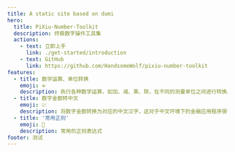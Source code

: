 ```yaml
---
title: A static site based on dumi
hero:
  title: PiXiu-Number-Toolkit
  description: 终极数字操作工具集
  actions:
    - text: 立即上手
      link: ./get-started/introduction
    - text: GitHub
      link: https://github.com/HandsomeWolf/pixiu-number-toolkit
features:
  - title: 数学运算、单位转换
    emoji: ➗
    description: 执行各种数学运算，如加、减、乘、除，在不同的测量单位之间进行转换。
  - title: 数字金额转中文
    emoji: 💹
    description: 将数字金额转换为对应的中文汉字，这对于中文环境下的金融应用程序很有用。
  - title: '常用正则'
    emoji: 🎨
    description: 常用的正则表达式
footer: 测试
---
```


